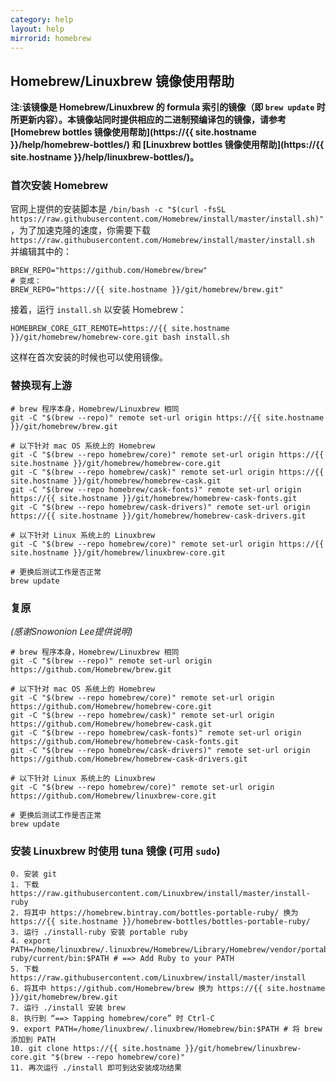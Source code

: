 ```yaml
---
category: help
layout: help
mirrorid: homebrew
---
```


## Homebrew/Linuxbrew 镜像使用帮助

**注:该镜像是 Homebrew/Linuxbrew 的 formula 索引的镜像（即 `brew update` 时所更新内容）。本镜像站同时提供相应的二进制预编译包的镜像，请参考 [Homebrew bottles 镜像使用帮助](https://{{ site.hostname }}/help/homebrew-bottles/) 和 [Linuxbrew bottles 镜像使用帮助](https://{{ site.hostname }}/help/linuxbrew-bottles/)。**

### 首次安装 Homebrew

官网上提供的安装脚本是 `/bin/bash -c "$(curl -fsSL https://raw.githubusercontent.com/Homebrew/install/master/install.sh)"` ，为了加速克隆的速度，你需要下载 `https://raw.githubusercontent.com/Homebrew/install/master/install.sh` 并编辑其中的：

```
BREW_REPO="https://github.com/Homebrew/brew"
# 变成：
BREW_REPO="https://{{ site.hostname }}/git/homebrew/brew.git"
```

接着，运行 `install.sh` 以安装 Homebrew：

```
HOMEBREW_CORE_GIT_REMOTE=https://{{ site.hostname }}/git/homebrew/homebrew-core.git bash install.sh
```

这样在首次安装的时候也可以使用镜像。

### 替换现有上游

```
# brew 程序本身，Homebrew/Linuxbrew 相同
git -C "$(brew --repo)" remote set-url origin https://{{ site.hostname }}/git/homebrew/brew.git

# 以下针对 mac OS 系统上的 Homebrew
git -C "$(brew --repo homebrew/core)" remote set-url origin https://{{ site.hostname }}/git/homebrew/homebrew-core.git
git -C "$(brew --repo homebrew/cask)" remote set-url origin https://{{ site.hostname }}/git/homebrew/homebrew-cask.git
git -C "$(brew --repo homebrew/cask-fonts)" remote set-url origin https://{{ site.hostname }}/git/homebrew/homebrew-cask-fonts.git
git -C "$(brew --repo homebrew/cask-drivers)" remote set-url origin https://{{ site.hostname }}/git/homebrew/homebrew-cask-drivers.git

# 以下针对 Linux 系统上的 Linuxbrew
git -C "$(brew --repo homebrew/core)" remote set-url origin https://{{ site.hostname }}/git/homebrew/linuxbrew-core.git

# 更换后测试工作是否正常
brew update
```

### 复原

_(感谢Snowonion Lee提供说明)_

```
# brew 程序本身，Homebrew/Linuxbrew 相同
git -C "$(brew --repo)" remote set-url origin https://github.com/Homebrew/brew.git

# 以下针对 mac OS 系统上的 Homebrew
git -C "$(brew --repo homebrew/core)" remote set-url origin https://github.com/Homebrew/homebrew-core.git
git -C "$(brew --repo homebrew/cask)" remote set-url origin https://github.com/Homebrew/homebrew-cask.git
git -C "$(brew --repo homebrew/cask-fonts)" remote set-url origin https://github.com/Homebrew/homebrew-cask-fonts.git
git -C "$(brew --repo homebrew/cask-drivers)" remote set-url origin https://github.com/Homebrew/homebrew-cask-drivers.git

# 以下针对 Linux 系统上的 Linuxbrew
git -C "$(brew --repo homebrew/core)" remote set-url origin https://github.com/Homebrew/linuxbrew-core.git

# 更换后测试工作是否正常
brew update
```

### 安装 Linuxbrew 时使用 tuna 镜像 (可用 `sudo`)

```
0. 安装 git
1. 下载 https://raw.githubusercontent.com/Linuxbrew/install/master/install-ruby
2. 将其中 https://homebrew.bintray.com/bottles-portable-ruby/ 换为 https://{{ site.hostname }}/homebrew-bottles/bottles-portable-ruby/
3. 运行 ./install-ruby 安装 portable ruby
4. export PATH=/home/linuxbrew/.linuxbrew/Homebrew/Library/Homebrew/vendor/portable-ruby/current/bin:$PATH # ==> Add Ruby to your PATH
5. 下载 https://raw.githubusercontent.com/Linuxbrew/install/master/install
6. 将其中 https://github.com/Homebrew/brew 换为 https://{{ site.hostname }}/git/homebrew/brew.git
7. 运行 ./install 安装 brew
8. 执行到 “==> Tapping homebrew/core” 时 Ctrl-C
9. export PATH=/home/linuxbrew/.linuxbrew/Homebrew/bin:$PATH # 将 brew 添加到 PATH
10. git clone https://{{ site.hostname }}/git/homebrew/linuxbrew-core.git "$(brew --repo homebrew/core)"
11. 再次运行 ./install 即可到达安装成功结果
```
